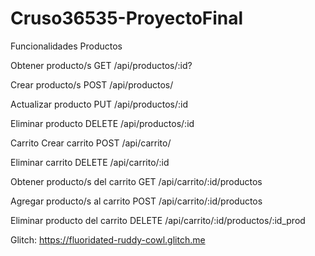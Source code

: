 # Cruso36535-ProyectoFinal

Funcionalidades 
Productos

Obtener producto/s GET /api/productos/:id?

Crear producto/s POST /api/productos/ 

Actualizar producto PUT /api/productos/:id

Eliminar producto DELETE /api/productos/:id



Carrito
Crear carrito POST /api/carrito/

Eliminar carrito DELETE /api/carrito/:id

Obtener producto/s del carrito GET /api/carrito/:id/productos

Agregar producto/s al carrito POST /api/carrito/:id/productos

Eliminar producto del carrito DELETE /api/carrito/:id/productos/:id_prod


Glitch: https://fluoridated-ruddy-cowl.glitch.me

